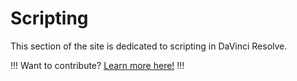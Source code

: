 # Scripting

This section of the site is dedicated to scripting in DaVinci Resolve.

!!!
Want to contribute? [Learn more here!](https://resolve.cafe/contribute/)
!!!